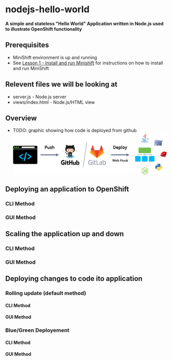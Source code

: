 # nodejs-hello-world

**A simple and stateless "Hello World" Application written in Node.js used to illustrate OpenShift functionality**

## Prerequisites
- MiniShift environment is up and running
- See [Lesson 1 - Install and run Minishift](https://github.com/bugbiteme/openshift_tutorials) for instructions on how to install and run MiniShift 

## Relevent files we will be looking at

- server.js - Node.js server
- views/index.html - Node.js/HTML view

## Overview
- TODO: graphic showing how code is deployed from github
![img/GitHub-GitLab.png](img/GitHub-GitLab.png)

## Deploying an application to OpenShift
### CLI Method
### GUI Method

## Scaling the application up and down
### CLI Method
### GUI Method

## Deploying changes to code ito application
### Rolling update (default method)
#### CLI Method
#### GUI Method

### Blue/Green Deployement
#### CLI Method
#### GUI Method
